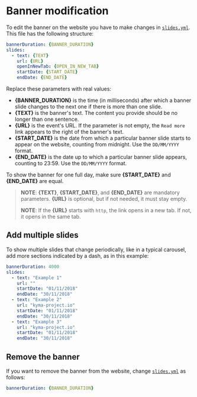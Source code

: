 # Banner modification

To edit the banner on the website you have to make changes in [`slides.yml`](../content/banner/slides.yml). This file has the following structure:

``` yaml
bannerDuration: {BANNER_DURATION}
slides:
  - text: {TEXT}
    url: {URL}
    openInNewTab: {OPEN_IN_NEW_TAB}
    startDate: {START_DATE}
    endDate: {END_DATE}
```

Replace these parameters with real values:

- **{BANNER_DURATION}** is the time (in milliseconds) after which a banner slide changes to the next one if there is more than one slide.
- **{TEXT}** is the banner's text. The content you provide should be no longer than one sentence.
- **{URL}** is the event's URL. If the parameter is not empty, the `Read more` link appears to the right of the banner's text.
- **{START_DATE}** is the date from which a particular banner slide starts to appear on the website, counting from midnight. Use the `DD/MM/YYYY` format.
- **{END_DATE}** is the date up to which a particular banner slide appears, counting to 23:59. Use the `DD/MM/YYYY` format.

To show the banner for one full day, make sure **{START_DATE}** and **{END_DATE}** are equal.

> **NOTE**: **{TEXT}**, **{START_DATE}**, and **{END_DATE}** are mandatory parameters. **{URL}** is optional, but if not needed, it must stay empty.
>
> **NOTE**: If the **{URL}** starts with `http`, the link opens in a new tab. If not, it opens in the same tab.

## Add multiple slides

To show multiple slides that change periodically, like in a typical carousel, add more sections indicated by a dash, as in this example:

```yaml
bannerDuration: 4000
slides:
  - text: "Example 1"
    url: ""
    startDate: "01/11/2018"
    endDate: "30/11/2018"
  - text: "Example 2"
    url: "kyma-project.io"
    startDate: "01/11/2018"
    endDate: "30/11/2018"
  - text: "Example 3"
    url: "kyma-project.io"
    startDate: "01/11/2018"
    endDate: "30/11/2018"
```

## Remove the banner

If you want to remove the banner from the website, change [`slides.yml`](../content/banner/slides.yml) as follows:

``` yaml
bannerDuration: {BANNER_DURATION}
```
